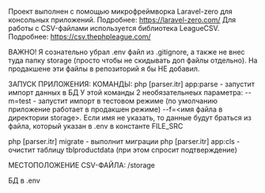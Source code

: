 Проект выполнен с помощью микрофреймворка Laravel-zero для консольных приложений. Подробнее: https://laravel-zero.com/
Для работы с CSV-файлами используется библиотека LeagueCSV. Подробнее: https://csv.thephpleague.com/

ВАЖНО!
Я сознательно убрал .env файл из .gitignore, а также не внес туда папку storage (просто чтобы не скидывать доп файлы отдельно). На продакшене эти файлы в репозиторий я бы НЕ добавил.

ЗАПУСК ПРИЛОЖЕНИЯ:
КОМАНДЫ:
php [parser.itr] app:parse - запустит импорт данных в БД
    У этой команды 2 необязательнеых параметра:
    --m=test - запустит импорт в тестовом режиме (по умолчанию приложение работает
                в продакшен режиме)
    --f=<имя файла в директории storage>. Если имя не указать,
         то данные будут браться из файла, который указан в .env в константе FILE_SRC

php [parser.itr] migrate - выполнит миграции
php [parser.itr] app:cls - очистит таблицу tblproductdata (при этом спросит 
                   подтверждение)

МЕСТОПОЛОЖЕНИЕ CSV-ФАЙЛА: /storage

БД
в .env

    
